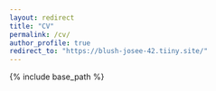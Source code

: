 ```yaml
---
layout: redirect
title: "CV"
permalink: /cv/
author_profile: true
redirect_to: "https://blush-josee-42.tiiny.site/"
---
```


{% include base_path %}
